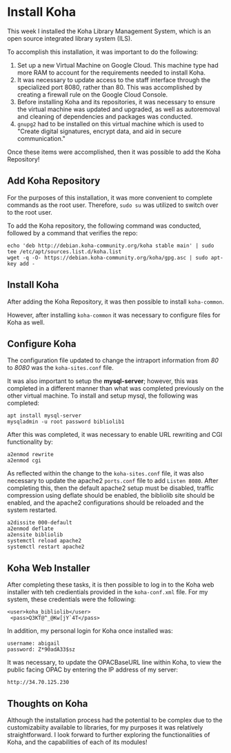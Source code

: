 # Install Koha
This week I installed the Koha Library Management System, which is an open source
integrated library system (ILS).

To accomplish this installation, it was important to do the following:
1. Set up a new Virtual Machine on Google Cloud. This machine type had
more RAM to account for the requirements needed to install Koha.
2. It was necessary to update access to the staff interface through the
specialized port 8080, rather than 80. This was accomplished by creating
a firewall rule on the Google Cloud Console.
3. Before installing Koha and its repositories, it was necessary to ensure
the virtual machine was updated and upgraded, as well as autoremoval and cleaning
of dependencies and packages was conducted.
4. `gnupg2` had to be installed on this virtual machine which is used to
"Create digital signatures, encrypt data, and aid in secure communication."

Once these items were accomplished, then it was possible to add the Koha Repository!
## Add Koha Repository
For the purposes of this installation, it was more convenient to complete
commands as the root user. Therefore, `sudo su` was utilized to switch over
to the root user.

To add the Koha repository, the following command was conducted, followed by a 
command that verifies the repo:
```
echo 'deb http://debian.koha-community.org/koha stable main' | sudo tee /etc/apt/sources.list.d/koha.list
wget -q -O- https://debian.koha-community.org/koha/gpg.asc | sudo apt-key add -
```

## Install Koha
After adding the Koha Repository, it was then possible to install `koha-common`.

However, after installing `koha-common` it was necessary to configure files for Koha as well.

## Configure Koha
The configuration file updated to change the intraport information from *80* to *8080*
was the `koha-sites.conf` file.

It was also important to setup the **mysql-server**; however, this was completed
in a different manner than what was completed previously on the other virtual
machine. To install and setup mysql, the following was completed:
```
apt install mysql-server
mysqladmin -u root password bibliolib1
```

After this was completed, it was necessary to enable URL rewriting and CGI functionality by:
```
a2enmod rewrite
a2enmod cgi 
```

As reflected within the change to the `koha-sites.conf` file, it was also necessary
to update the apache2 `ports.conf` file to add `Listen 8080`. After completing
this, then the default apache2 setup must be disabled, traffic compression
using deflate should be enabled, the bibliolib site should be enabled, and the
apache2 configurations should be reloaded and the system restarted.
```
a2dissite 000-default
a2enmod deflate
a2ensite bibliolib
systemctl reload apache2
systemctl restart apache2
```

## Koha Web Installer
After completing these tasks, it is then possible to log in to the Koha
web installer with teh credientials provided in the `koha-conf.xml` file.
For my system, these credentials were the following:
```
<user>koha_bibliolib</user>
 <pass>Q3KT@^_@Kw[jY`4T</pass>
```

In addition, my personal login for Koha once installed was:
```
username: abigail
password: Z*90adA33$sz
```

It was necessary, to update the OPACBaseURL line within Koha, to view
the public facing OPAC by entering the IP address of my server:
```
http://34.70.125.230
```

## Thoughts on Koha
Although the installation process had the potential to be complex due to
the customizabiity available to libraries, for my purposes it was relatively
straightforward. I look forward to further exploring the functionalities of
Koha, and the capabilities of each of its modules!
